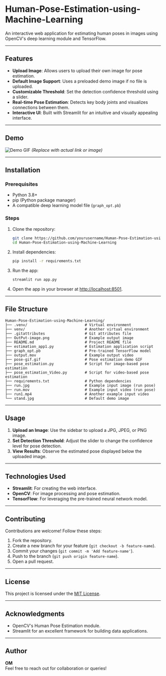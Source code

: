 # Human-Pose-Estimation-using-Machine-Learning


An interactive web application for estimating human poses in images using OpenCV's deep learning module and TensorFlow.

---

## Features

- **Upload Image**: Allows users to upload their own image for pose estimation.
- **Default Image Support**: Uses a preloaded demo image if no file is uploaded.
- **Customizable Threshold**: Set the detection confidence threshold using a slider.
- **Real-time Pose Estimation**: Detects key body joints and visualizes connections between them.
- **Interactive UI**: Built with Streamlit for an intuitive and visually appealing interface.

---

## Demo

![Demo GIF](https://example.com/demo-gif) *(Replace with actual link or image)*

---

## Installation

### Prerequisites
- Python 3.8+
- pip (Python package manager)
- A compatible deep learning model file (`graph_opt.pb`)

### Steps
1. Clone the repository:
    ```bash
    git clone https://github.com/yourusername/Human-Pose-Estimation-using-Machine-Learning.git
    cd Human-Pose-Estimation-using-Machine-Learning
    ```

2. Install dependencies:
    ```bash
    pip install -r requirements.txt
    ```

3. Run the app:
    ```bash
    streamlit run app.py
    ```

4. Open the app in your browser at [http://localhost:8501](http://localhost:8501).

---

## File Structure

```
Human-Pose-Estimation-using-Machine-Learning/
├── .venv/                          # Virtual environment
├── venv/                           # Another virtual environment
├── .gitattributes                  # Git attributes file
├── OutPut-image.png                # Example output image
├── README.md                       # Project README file
├── estimation_app1.py              # Estimation application script
├── graph_opt.pb                    # Pre-trained TensorFlow model
├── output.mov                      # Example output video
├── pose-gif.gif                    # Pose estimation demo GIF
├── pose_estimation.py              # Script for image-based pose estimation
├── pose_estimation_Video.py        # Script for video-based pose estimation
├── requirements.txt                # Python dependencies
├── run.jpg                         # Example input image (run pose)
├── run.mov                         # Example input video (run pose)
├── run1.mp4                        # Another example input video
└── stand.jpg                       # Default demo image

```

---

## Usage

1. **Upload an Image**: Use the sidebar to upload a JPG, JPEG, or PNG image.
2. **Set Detection Threshold**: Adjust the slider to change the confidence level for pose detection.
3. **View Results**: Observe the estimated pose displayed below the uploaded image.

---

## Technologies Used

- **Streamlit**: For creating the web interface.
- **OpenCV**: For image processing and pose estimation.
- **TensorFlow**: For leveraging the pre-trained neural network model.

---

## Contributing

Contributions are welcome! Follow these steps:
1. Fork the repository.
2. Create a new branch for your feature (`git checkout -b feature-name`).
3. Commit your changes (`git commit -m 'Add feature-name'`).
4. Push to the branch (`git push origin feature-name`).
5. Open a pull request.

---

## License

This project is licensed under the [MIT License](LICENSE).

---

## Acknowledgments

- OpenCV's Human Pose Estimation module.
- Streamlit for an excellent framework for building data applications.

---

## Author

**OM**  
Feel free to reach out for collaboration or queries!
